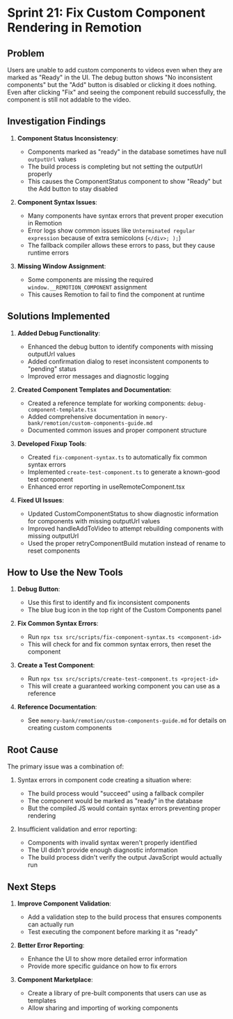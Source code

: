 # Sprint 21: Fix Custom Component Rendering in Remotion

## Problem

Users are unable to add custom components to videos even when they are marked as "Ready" in the UI. The debug button shows "No inconsistent components" but the "Add" button is disabled or clicking it does nothing. Even after clicking "Fix" and seeing the component rebuild successfully, the component is still not addable to the video.

## Investigation Findings

1. **Component Status Inconsistency**:
   - Components marked as "ready" in the database sometimes have null `outputUrl` values
   - The build process is completing but not setting the outputUrl properly
   - This causes the ComponentStatus component to show "Ready" but the Add button to stay disabled

2. **Component Syntax Issues**:
   - Many components have syntax errors that prevent proper execution in Remotion
   - Error logs show common issues like `Unterminated regular expression` because of extra semicolons (`</div>; );`)
   - The fallback compiler allows these errors to pass, but they cause runtime errors

3. **Missing Window Assignment**:
   - Some components are missing the required `window.__REMOTION_COMPONENT` assignment
   - This causes Remotion to fail to find the component at runtime

## Solutions Implemented

1. **Added Debug Functionality**:
   - Enhanced the debug button to identify components with missing outputUrl values
   - Added confirmation dialog to reset inconsistent components to "pending" status
   - Improved error messages and diagnostic logging

2. **Created Component Templates and Documentation**:
   - Created a reference template for working components: `debug-component-template.tsx`
   - Added comprehensive documentation in `memory-bank/remotion/custom-components-guide.md`
   - Documented common issues and proper component structure

3. **Developed Fixup Tools**:
   - Created `fix-component-syntax.ts` to automatically fix common syntax errors
   - Implemented `create-test-component.ts` to generate a known-good test component
   - Enhanced error reporting in useRemoteComponent.tsx

4. **Fixed UI Issues**:
   - Updated CustomComponentStatus to show diagnostic information for components with missing outputUrl values
   - Improved handleAddToVideo to attempt rebuilding components with missing outputUrl
   - Used the proper retryComponentBuild mutation instead of rename to reset components

## How to Use the New Tools

1. **Debug Button**:
   - Use this first to identify and fix inconsistent components
   - The blue bug icon in the top right of the Custom Components panel

2. **Fix Common Syntax Errors**:
   - Run `npx tsx src/scripts/fix-component-syntax.ts <component-id>`
   - This will check for and fix common syntax errors, then reset the component

3. **Create a Test Component**:
   - Run `npx tsx src/scripts/create-test-component.ts <project-id>`
   - This will create a guaranteed working component you can use as a reference

4. **Reference Documentation**:
   - See `memory-bank/remotion/custom-components-guide.md` for details on creating custom components

## Root Cause

The primary issue was a combination of:

1. Syntax errors in component code creating a situation where:
   - The build process would "succeed" using a fallback compiler
   - The component would be marked as "ready" in the database
   - But the compiled JS would contain syntax errors preventing proper rendering

2. Insufficient validation and error reporting:
   - Components with invalid syntax weren't properly identified
   - The UI didn't provide enough diagnostic information
   - The build process didn't verify the output JavaScript would actually run

## Next Steps

1. **Improve Component Validation**:
   - Add a validation step to the build process that ensures components can actually run
   - Test executing the component before marking it as "ready"

2. **Better Error Reporting**:
   - Enhance the UI to show more detailed error information
   - Provide more specific guidance on how to fix errors

3. **Component Marketplace**:
   - Create a library of pre-built components that users can use as templates
   - Allow sharing and importing of working components 